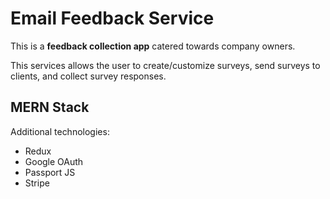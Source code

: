 # Email Feedback Service

This is a **feedback collection app** catered towards company owners.

This services allows the user to create/customize surveys, send surveys to clients, and collect survey responses.


## **MERN Stack**

Additional technologies:
* Redux
* Google OAuth
* Passport JS
* Stripe
